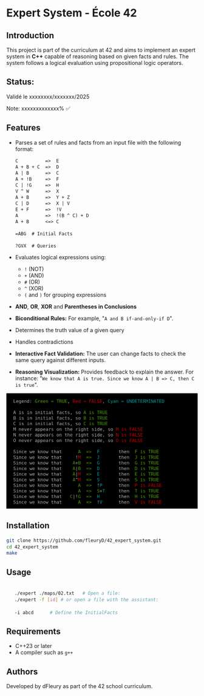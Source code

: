 # Expert System - École 42

## Introduction

This project is part of the curriculum at 42 and aims to implement an expert system in **C++** capable of reasoning based on given facts and rules. The system follows a logical evaluation using propositional logic operators.

## Status:

Validé le xxxxxxxx/xxxxxxx/2025

Note: xxxxxxxxxxxxx% ✅

## Features

- Parses a set of rules and facts from an input file with the following format:

  ```
  C          =>  E
  A + B + C  =>  D
  A | B      =>  C
  A + !B     =>  F
  C | !G     =>  H
  V ^ W      =>  X
  A + B      =>  Y + Z
  C | D      =>  X | V
  E + F      =>  !V
  A          =>  !(B ^ C) + D
  A + B      <=> C

  =ABG  # Initial Facts

  ?GVX  # Queries
  ```

- Evaluates logical expressions using:

  - `!` (NOT)
  - `+` (AND)
  - `#` (OR)
  - `^` (XOR)
  - `(` and `)` for grouping expressions

- **AND**, **OR**, **XOR** and **Parentheses in Conclusions**
- **Biconditional Rules:** For example, "`A and B if-and-only-if D`".
- Determines the truth value of a given query
- Handles contradictions
- **Interactive Fact Validation:** The user can change facts to check the same query against different inputs.
- **Reasoning Visualization:** Provides feedback to explain the answer.
  For instance: "`We know that A is true. Since we know A | B => C, then C is true`".

![Presentation](./assets/screenshot-01.png)

## Installation

```bash
git clone https://github.com/fleuryD/42_expert_system.git
cd 42_expert_system
make
```

## Usage

```bash

   ./expert ./maps/02.txt	# Open a file:
   ./expert -f [id]	# or open a file with the assistant:

   -i abcd		# Define the InitialFacts
```

## Requirements

- C++23 or later
- A compiler such as `g++`

## Authors

Developed by dFleury as part of the 42 school curriculum.
